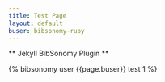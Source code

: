 ```yaml
---
title: Test Page
layout: default
buser: bibsonomy-ruby
---
```


** Jekyll BibSonomy Plugin **



{% bibsonomy user {{page.buser}} test 1 %}
